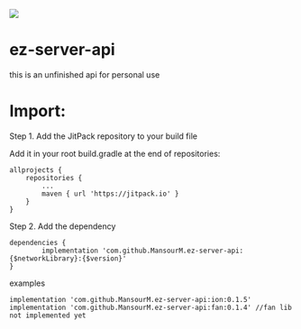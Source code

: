 [![](https://jitpack.io/v/MansourM/ez-server-api.svg)](https://jitpack.io/#MansourM/ez-server-api)

# ez-server-api
this is an unfinished api for personal use

# Import:

Step 1. Add the JitPack repository to your build file

Add it in your root build.gradle at the end of repositories:

	allprojects {
		repositories {
			...
			maven { url 'https://jitpack.io' }
		}
	}

Step 2. Add the dependency

    dependencies {
	        implementation 'com.github.MansourM.ez-server-api:{$networkLibrary}:{$version}'
	}
	
examples

    implementation 'com.github.MansourM.ez-server-api:ion:0.1.5'
    implementation 'com.github.MansourM.ez-server-api:fan:0.1.4' //fan lib not implemented yet
